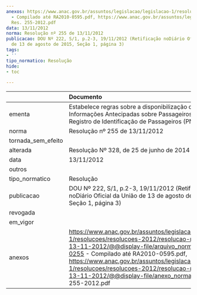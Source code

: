 ```yaml
---
anexos: https://www.anac.gov.br/assuntos/legislacao/legislacao-1/resolucoes/resolucoes-2012/resolucao-no-255-de-13-11-2012/@@display-file/arquivo_norma/RA2012-0255
  - Compilado até RA2010-0595.pdf, https://www.anac.gov.br/assuntos/legislacao/legislacao-1/resolucoes/resolucoes-2012/resolucao-no-255-de-13-11-2012/@@display-file/anexo_norma/CEF
  Res. 255-2012.pdf
data: 13/11/2012
norma: Resolução nº 255 de 13/11/2012
publicacao: DOU Nº 222, S/1, p.2-3, 19/11/2012 (Retificação noDiário Oficial da União
  de 13 de agosto de 2015, Seção 1, página 3)
tags:
- ''
tipo_normatico: Resolução
hide: 
- toc 
 
---
```


|                    | Documento                                                                                                                                                                                                                                                                                                                                                        |
|:-------------------|:-----------------------------------------------------------------------------------------------------------------------------------------------------------------------------------------------------------------------------------------------------------------------------------------------------------------------------------------------------------------|
| ementa             | Estabelece regras sobre a disponibilização de Informações Antecipadas sobre Passageiros (API) e do Registro de Identificação de Passageiros (PNR).                                                                                                                                                                                                               |
| norma              | Resolução nº 255 de 13/11/2012                                                                                                                                                                                                                                                                                                                                   |
| tornada_sem_efeito |                                                                                                                                                                                                                                                                                                                                                                  |
| alterada           | Resolução Nº 328, de 25 de junho de 2014                                                                                                                                                                                                                                                                                                                         |
| data               | 13/11/2012                                                                                                                                                                                                                                                                                                                                                       |
| outros             |                                                                                                                                                                                                                                                                                                                                                                  |
| tipo_normatico     | Resolução                                                                                                                                                                                                                                                                                                                                                        |
| publicacao         | DOU Nº 222, S/1, p.2-3, 19/11/2012 (Retificação noDiário Oficial da União de 13 de agosto de 2015, Seção 1, página 3)                                                                                                                                                                                                                                            |
| revogada           |                                                                                                                                                                                                                                                                                                                                                                  |
| em_vigor           |                                                                                                                                                                                                                                                                                                                                                                  |
| anexos             | https://www.anac.gov.br/assuntos/legislacao/legislacao-1/resolucoes/resolucoes-2012/resolucao-no-255-de-13-11-2012/@@display-file/arquivo_norma/RA2012-0255 - Compilado até RA2010-0595.pdf, https://www.anac.gov.br/assuntos/legislacao/legislacao-1/resolucoes/resolucoes-2012/resolucao-no-255-de-13-11-2012/@@display-file/anexo_norma/CEF Res. 255-2012.pdf |